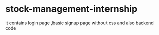 # stock-management-internship
it contains login page ,basic signup page without css and also backend code
